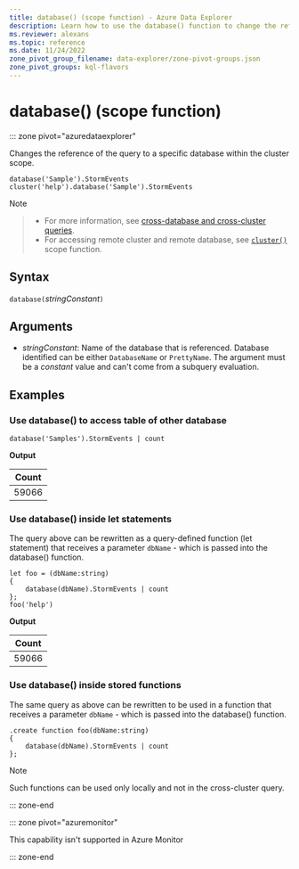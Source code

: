 ```yaml
---
title: database() (scope function) - Azure Data Explorer
description: Learn how to use the database() function to change the reference of the query to a specific database within the cluster scope.
ms.reviewer: alexans
ms.topic: reference
ms.date: 11/24/2022
zone_pivot_group_filename: data-explorer/zone-pivot-groups.json
zone_pivot_groups: kql-flavors
---
```

# database() (scope function)

::: zone pivot="azuredataexplorer"

Changes the reference of the query to a specific database within the cluster scope.

```kusto
database('Sample').StormEvents
cluster('help').database('Sample').StormEvents
```

> [!NOTE]

> * For more information, see [cross-database and cross-cluster queries](cross-cluster-or-database-queries.md).
> * For accessing remote cluster and remote database, see [`cluster()`](clusterfunction.md) scope function.

## Syntax

`database(`*stringConstant*`)`

## Arguments

* *stringConstant*: Name of the database that is referenced. Database identified can be either `DatabaseName` or `PrettyName`. The argument must be a *constant* value and can't come from a subquery evaluation.

## Examples

### Use database() to access table of other database

```kusto
database('Samples').StormEvents | count
```

**Output**

|Count|
|---|
|59066|

### Use database() inside let statements

The query above can be rewritten as a query-defined function (let statement) that
receives a parameter `dbName` - which is passed into the database() function.

```kusto
let foo = (dbName:string)
{
    database(dbName).StormEvents | count
};
foo('help')
```

**Output**

|Count|
|---|
|59066|

### Use database() inside stored functions

The same query as above can be rewritten to be used in a function that
receives a parameter `dbName` - which is passed into the database() function.

```kusto
.create function foo(dbName:string)
{
    database(dbName).StormEvents | count
};
```

> [!NOTE]
> Such functions can be used only locally and not in the cross-cluster query.

::: zone-end

::: zone pivot="azuremonitor"

This capability isn't supported in Azure Monitor

::: zone-end
